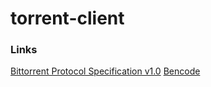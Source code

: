 # torrent-client

### Links
[Bittorrent Protocol Specification v1.0](https://wiki.theory.org/BitTorrentSpecification#Bencoding)
[Bencode](https://en.wikipedia.org/wiki/Bencode)